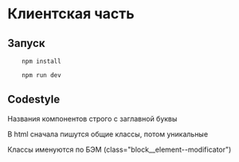 # Клиентская часть

## Запуск

```shell
    npm install
```

```shell
    npm run dev
```

## Codestyle

Названия компонентов строго с заглавной буквы

<!-- В html в атрибутах сначала пишется класс, потом всё остальное -->

В html сначала пишутся общие классы, потом уникальные

Классы именуются по БЭМ (class="block__element--modificator")

